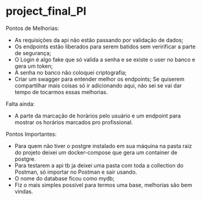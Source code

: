 # project_final_PI

Pontos de Melhorias:
- As requisições da api não estão passando por validação de dados;
- Os endpoints estão liberados para serem batidos sem veririficar a parte de segurança;
- O Login é algo fake que só valida a senha e se existe o user no banco e gera um token;
- A senha no banco não coloquei criptografia;
- Criar um swagger para entender melhor os endpoints;
Se quiserem compartilhar mais coisas só ir adicionando aqui, não sei se vai dar tempo de tocarmos essas melhorias.

Falta ainda:
- A parte da marcação de horários pelo usuário e um endpoint para mostrar os horários marcados pro profissional.

Pontos Importantes:
- Para quem não tiver o postgre instalado em sua máquina na pasta raiz do projeto deixei um docker-compose que gera um container de postgre.
- Para testarem a api tb ja deixei uma pasta com toda a collection do Postman, só importar no Postman e sair usando.
- O nome do database ficou como mydb;
- Fiz o mais simples possível para termos uma base, melhorias são bem vindas.
